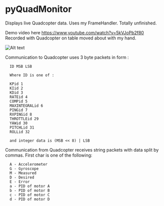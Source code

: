 pyQuadMonitor
============

Displays live Quadcopter data. 
Uses my FrameHandler. 
Totally unfinished. 

Demo video here https://www.youtube.com/watch?v=5kVJoPb2f80
Recorded with Quadcopter on table moved about with my hand. 

![Alt text](http://i.imgur.com/2XP6qCS.png?raw=true "Screenshots")


Communication to Quadcopter uses 3 byte packets in form :

      ID MSB LSB
      
      Where ID is one of :
      
      KPid 1  
      KIid 2  
      KDid 3  
      RATEid 4  
      COMPid 5  
      MAXINTEGRALid 6  
      PINGid 7  
      RXPINGid 8  
      THROTTLEid 29  
      YAWid 30  
      PITCHLid 31  
      ROLLid 32  
      
      and integer data is (MSB << 8) | LSB
  
Communication from Quadcopter receives string packets with data split by commas. First char is one of the following:
  
      A - Accelerometer  
      G - Gyroscope  
      M - Measured  
      D - Desired  
      E - Error  
      a - PID of motor A  
      b - PID of motor B  
      c - PID of motor C  
      d - PID of motor D  
  

